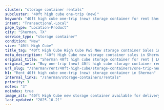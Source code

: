 ```yaml
---
cluster: "storage container rentals"
subcluster: "40ft high cube one-trip (new)"
keyword: "40ft high cube one-trip (new) storage container for rent Sherman, TX"
intent: "Transactional-Local"
page_type: "Location-Product"
city: "Sherman, TX"
service_type: "storage container"
condition: "New"
size: "40ft High Cube"
title_tag: "40ft High Cube High Cube Pw5 New storage container Sales in Sherman | LC Container"
meta_description: "40ft High Cube new storage container sales in Sherman. High cube containers with extra height. Fast delivery, competitive pricing. Serving storage containers area. Quote ID: I8L. Call (214) 524-4168 for your free quote today."
original_title: "Sherman 40ft high cube storage container for rent | LC"
original_meta: "Buy one-trip (new) 40ft high cube storage container rent with local delivery in Sherman, TX. LC Container — local Since 2003. Request a fast quote today."
url_slug: "/sherman/rent/40ft-high-cube/storage-containers/one-trip-new"
h1: "Rent 40ft high cube one-trip (new) storage container in Sherman"
internal_links: "/sherman/storage-containers/rentals"
priority: 3
notes: "3"
noindex: true
image_alt: "40ft High Cube new storage container available for delivery in Sherman"
last_updated: "2025-10-21"
---
```


<!-- TODO: Add unique city/inventory copy, images, and internal links here. -->
